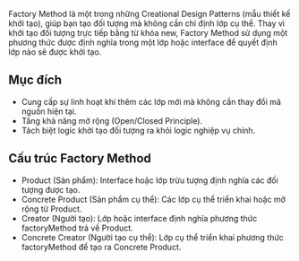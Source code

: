 Factory Method là một trong những Creational Design Patterns (mẫu thiết kế khởi tạo), giúp bạn tạo đối tượng mà không cần chỉ định lớp cụ thể. Thay vì khởi tạo đối tượng trực tiếp bằng từ khóa new, Factory Method sử dụng một phương thức được định nghĩa trong một lớp hoặc interface để quyết định lớp nào sẽ được khởi tạo.

## Mục đích
+ Cung cấp sự linh hoạt khi thêm các lớp mới mà không cần thay đổi mã nguồn hiện tại.
+ Tăng khả năng mở rộng (Open/Closed Principle).
+ Tách biệt logic khởi tạo đối tượng ra khỏi logic nghiệp vụ chính.

## Cấu trúc Factory Method
+ Product (Sản phẩm): Interface hoặc lớp trừu tượng định nghĩa các đối tượng được tạo.
+ Concrete Product (Sản phẩm cụ thể): Các lớp cụ thể triển khai hoặc mở rộng từ Product.
+ Creator (Người tạo): Lớp hoặc interface định nghĩa phương thức factoryMethod trả về Product.
+ Concrete Creator (Người tạo cụ thể): Lớp cụ thể triển khai phương thức factoryMethod để tạo ra Concrete Product.